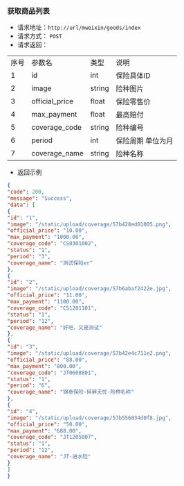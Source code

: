 
### 获取商品列表

*   请求地址：```http://url/mweixin/goods/index```
*   请求方式： ```POST```
*   请求返回：
<table cellspacing=0 cellpadding=0>
  <tr>
    <td>序号</td>
    <td>参数名</td>
    <td>类型</td>
    <td>说明</td>
  </tr>
  <tr>
    <td>1</td>
    <td>id</td>
    <td>int</td>
    <td>保险具体ID</td>
  </tr>
  <tr>
    <td>2</td>
    <td>image</td>
    <td>string</td>
    <td>险种图片</td>
  </tr>
  <tr>
    <td>3</td>
    <td>official_price</td>
    <td>float</td>
    <td>保险零售价</td>
  </tr>
  <tr>
    <td>4</td>
    <td>max_payment</td>
    <td>float</td>
    <td> 最高赔付</td>
  </tr>
  <tr>
    <td>5</td>
    <td>coverage_code</td>
    <td>string</td>
    <td>险种编号</td>
  </tr>
  <tr>
    <td>6</td>
    <td>period</td>
    <td>int</td>
    <td>保险周期 单位为月</td>
  </tr>
  <tr>
    <td>7</td>
    <td>coverage_name</td>
    <td>string</td>
    <td>险种名称</td>
  </tr>
</table>

*   返回示例
```JSON
{
"code": 200,
"message": "Success",
"data": [
{
"id": "1",
"image": "/static/upload/coverage/57b428ed01005.png",
"official_price": "10.00",
"max_payment": "1000.00",
"coverage_code": "CS0301002",
"status": "1",
"period": "3",
"coverage_name": "测试保险er"
},
{
"id": "2",
"image": "/static/upload/coverage/57b6abaf2422e.jpg",
"official_price": "11.00",
"max_payment": "1100.00",
"coverage_code": "CS1201101",
"status": "1",
"period": "12",
"coverage_name": "好吧，又是测试"
},
{
"id": "3",
"image": "/static/upload/coverage/57b42e4c711e2.png",
"official_price": "88.00",
"max_payment": "800.00",
"coverage_code": "JT0608801",
"status": "1",
"period": "6",
"coverage_name": "锦泰保险-碎屏无忧-险种名称"
},
{
"id": "4",
"image": "/static/upload/coverage/57b556834d0f8.jpg",
"official_price": "50.00",
"max_payment": "688.00",
"coverage_code": "JT1205007",
"status": "1",
"period": "12",
"coverage_name": "JT-进水险"
}
]
}
```
